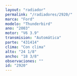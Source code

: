 ```yaml
---
layout: "radiador"
permalink: "/radiadores/2920/"
marca: "Ford"
modelo: "Thunderbird"
ano: "2003"
motor: "V6 3.9"
transmision: "Automática"
parte: "431414"
clima: "Con clima"
alto: "24 1/8"
ancho: "18 3/8"
observaciones: ""
id: "2920"
---
```


